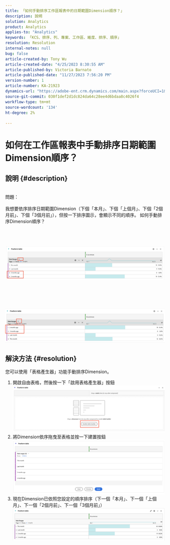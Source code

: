 ```yaml
---
title: 「如何手動排序工作區報表中的日期範圍Dimension順序？」
description: 說明
solution: Analytics
product: Analytics
applies-to: "Analytics"
keywords: 「KCS、排序、列、專案、工作區、維度、排序、順序」
resolution: Resolution
internal-notes: null
bug: false
article-created-by: Tony Wu
article-created-date: "4/25/2023 8:30:55 AM"
article-published-by: Victoria Barnato
article-published-date: "11/27/2023 7:56:20 PM"
version-number: 1
article-number: KA-21923
dynamics-url: "https://adobe-ent.crm.dynamics.com/main.aspx?forceUCI=1&pagetype=entityrecord&etn=knowledgearticle&id=9a23827a-43e3-ed11-a7c7-6045bd006239"
source-git-commit: 030f1def2d1dc824da64c28ee4d6bdaa8c4026f4
workflow-type: tm+mt
source-wordcount: '134'
ht-degree: 2%

---
```


# 如何在工作區報表中手動排序日期範圍Dimension順序？

## 說明 {#description}

<br>問題：
<br> 
<br>我想要依序排序日期範圍Dimension（下個「本月」、下個「上個月」、下個「2個月前」、下個「3個月前」），但按一下排序圖示，會顯示不同的順序。 如何手動排序Dimension順序？<br><br>
<br> <br><br>![](assets/___ce72c3cd-43e3-ed11-a7c7-6045bd006239___.png)<br><br> <br><br> <br><br>![](assets/___1927bed3-43e3-ed11-a7c7-6045bd006239___.png)<br>

## 解決方法 {#resolution}


您可以使用「表格產生器」功能手動排序Dimension。



1. 開啟自由表格，然後按一下「啟用表格產生器」按鈕 ![](assets/d4eda136-2fcd-ed11-b597-6045bd006793.png)
2. 將Dimension依序拖曳至表格並按一下建置按鈕![](assets/69497031-30cd-ed11-b597-6045bd006793.png)
3. 現在Dimension已依照您設定的順序排序（下一個「本月」、下一個「上個月」、下一個「2個月前」、下一個「3個月前」）![](assets/efb1744a-30cd-ed11-b597-6045bd006793.png)



